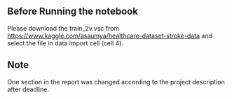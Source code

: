 ## Before Running the notebook
Please download the train_2v.vsc from https://www.kaggle.com/asaumya/healthcare-dataset-stroke-data and select the file in data import cell (cell 4).
## Note
One section in the report was changed according to the project description after deadline.